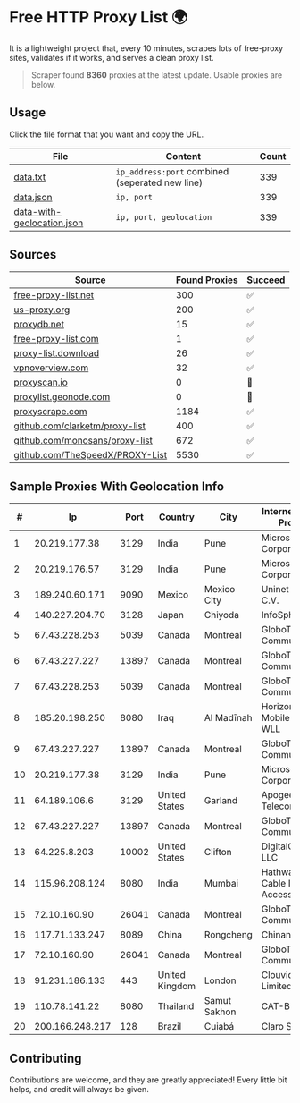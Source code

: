 
# Free HTTP Proxy List 🌍

It is a lightweight project that, every 10 minutes, scrapes lots of free-proxy sites, validates if it works, and serves a clean proxy list.


> Scraper found **8360** proxies at the latest update. Usable proxies are below.

## Usage

Click the file format that you want and copy the URL.


|File|Content|Count|
|----|-------|-----|
|[data.txt](https://raw.githubusercontent.com/themiralay/Proxy-List-World/master/data.txt)|`ip_address:port` combined (seperated new line)|339|
|[data.json](https://raw.githubusercontent.com/themiralay/Proxy-List-World/master/data.json)|`ip, port`|339|
|[data-with-geolocation.json](https://raw.githubusercontent.com/themiralay/Proxy-List-World/master/data-with-geolocation.json)|`ip, port, geolocation`|339|

## Sources

|Source|Found Proxies|Succeed|
|------|-------------|-------|
|[free-proxy-list.net](https://free-proxy-list.net)|300|✅|
|[us-proxy.org](https://www.us-proxy.org)|200|✅|
|[proxydb.net](http://proxydb.net)|15|✅|
|[free-proxy-list.com](https://free-proxy-list.com/?page=&port=&type%5B%5D=http&type%5B%5D=https&up_time=0&search=Search)|1|✅|
|[proxy-list.download](https://www.proxy-list.download/HTTP)|26|✅|
|[vpnoverview.com](https://vpnoverview.com/privacy/anonymous-browsing/free-proxy-servers)|32|✅|
|[proxyscan.io](https://www.proxyscan.io)|0|🚫|
|[proxylist.geonode.com](https://proxylist.geonode.com/api/proxy-list?limit=300&page=1&sort_by=lastChecked&sort_type=desc&protocols=http,https)|0|🚫|
|[proxyscrape.com](https://api.proxyscrape.com/v2/?request=displayproxies&protocol=http&timeout=10000&country=all&ssl=all&anonymity=all)|1184|✅|
|[github.com/clarketm/proxy-list](https://raw.githubusercontent.com/clarketm/proxy-list/master/proxy-list-raw.txt)|400|✅|
|[github.com/monosans/proxy-list](https://raw.githubusercontent.com/monosans/proxy-list/main/proxies/http.txt)|672|✅|
|[github.com/TheSpeedX/PROXY-List](https://raw.githubusercontent.com/TheSpeedX/PROXY-List/master/http.txt)|5530|✅|


## Sample Proxies With Geolocation Info

|#|Ip|Port|Country|City|Internet Service Provider|
|-|--|----|-------|----|-------------------------|
|1|20.219.177.38|3129|India|Pune|Microsoft Corporation|
|2|20.219.176.57|3129|India|Pune|Microsoft Corporation|
|3|189.240.60.171|9090|Mexico|Mexico City|Uninet S.A. de C.V.|
|4|140.227.204.70|3128|Japan|Chiyoda|InfoSphere|
|5|67.43.228.253|5039|Canada|Montreal|GloboTech Communications|
|6|67.43.227.227|13897|Canada|Montreal|GloboTech Communications|
|7|67.43.228.253|5039|Canada|Montreal|GloboTech Communications|
|8|185.20.198.250|8080|Iraq|Al Madīnah|Horizon Scope Mobile Telecom WLL|
|9|67.43.227.227|13897|Canada|Montreal|GloboTech Communications|
|10|20.219.177.38|3129|India|Pune|Microsoft Corporation|
|11|64.189.106.6|3129|United States|Garland|Apogee Telecom Inc.|
|12|67.43.227.227|13897|Canada|Montreal|GloboTech Communications|
|13|64.225.8.203|10002|United States|Clifton|DigitalOcean, LLC|
|14|115.96.208.124|8080|India|Mumbai|Hathway IP over Cable Internet Access|
|15|72.10.160.90|26041|Canada|Montreal|GloboTech Communications|
|16|117.71.133.247|8089|China|Rongcheng|Chinanet|
|17|72.10.160.90|26041|Canada|Montreal|GloboTech Communications|
|18|91.231.186.133|443|United Kingdom|London|Clouvider Limited|
|19|110.78.141.22|8080|Thailand|Samut Sakhon|CAT-BB|
|20|200.166.248.217|128|Brazil|Cuiabá|Claro S.A|



## Contributing

Contributions are welcome, and they are greatly appreciated! Every
little bit helps, and credit will always be given.

